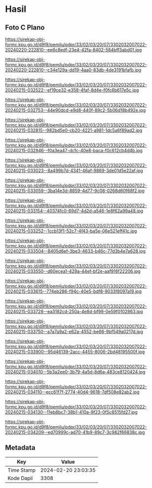 # Hasil

## Foto C Plano

https://sirekap-obj-formc.kpu.go.id/d9f8/pemilu/pdpr/33/02/03/20/07/3302032007022-20240220-222810--ee6c8edf-23e4-42fa-8402-584bff3abd01.jpg

https://sirekap-obj-formc.kpu.go.id/d9f8/pemilu/pdpr/33/02/03/20/07/3302032007022-20240220-222810--c34e129a-dd19-4aa0-83db-4de3191bfafb.jpg

https://sirekap-obj-formc.kpu.go.id/d9f8/pemilu/pdpr/33/02/03/20/07/3302032007022-20240215-032522--ef19ce32-e358-4faf-8d4e-f0fc6b617e5c.jpg

https://sirekap-obj-formc.kpu.go.id/d9f8/pemilu/pdpr/33/02/03/20/07/3302032007022-20240215-032753--44e90dcd-e9d8-440f-89c2-5b06d18b492e.jpg

https://sirekap-obj-formc.kpu.go.id/d9f8/pemilu/pdpr/33/02/03/20/07/3302032007022-20240215-032815--982bd5e0-cb20-4221-a981-1dc5a6f89ad2.jpg

https://sirekap-obj-formc.kpu.go.id/d9f8/pemilu/pdpr/33/02/03/20/07/3302032007022-20240215-032946--f0a3ea47-dcfc-40e8-baca-f0c612cb4d4b.jpg

https://sirekap-obj-formc.kpu.go.id/d9f8/pemilu/pdpr/33/02/03/20/07/3302032007022-20240215-033023--8a499b7d-4341-46af-9869-3de01d5e22af.jpg

https://sirekap-obj-formc.kpu.go.id/d9f8/pemilu/pdpr/33/02/03/20/07/3302032007022-20240215-033059--3ba14e3d-8859-4d77-9c08-0268d60f68f2.jpg

https://sirekap-obj-formc.kpu.go.id/d9f8/pemilu/pdpr/33/02/03/20/07/3302032007022-20240215-033154--40374fc0-69d7-4d2d-a546-1e8f62a99a48.jpg

https://sirekap-obj-formc.kpu.go.id/d9f8/pemilu/pdpr/33/02/03/20/07/3302032007022-20240215-033252--1ccb13f1-52c7-4f43-ba5e-06e521eff41c.jpg

https://sirekap-obj-formc.kpu.go.id/d9f8/pemilu/pdpr/33/02/03/20/07/3302032007022-20240215-033504--8405d6ef-3be3-4633-b46c-77d3b4e7a628.jpg

https://sirekap-obj-formc.kpu.go.id/d9f8/pemilu/pdpr/33/02/03/20/07/3302032007022-20240215-033550--d60ecea1-429a-44ef-bf2e-aaf916f22206.jpg

https://sirekap-obj-formc.kpu.go.id/d9f8/pemilu/pdpr/33/02/03/20/07/3302032007022-20240215-033615--774eb286-f94c-40e5-bdf8-9033f8097a19.jpg

https://sirekap-obj-formc.kpu.go.id/d9f8/pemilu/pdpr/33/02/03/20/07/3302032007022-20240215-033728--ea3182cd-250a-4e8d-bf99-0e59f0102863.jpg

https://sirekap-obj-formc.kpu.go.id/d9f8/pemilu/pdpr/33/02/03/20/07/3302032007022-20240215-033750--a7a7a9a2-e62a-4552-be66-9bf549a0217d.jpg

https://sirekap-obj-formc.kpu.go.id/d9f8/pemilu/pdpr/33/02/03/20/07/3302032007022-20240215-033900--95d46139-2acc-4455-8006-2bd48195500f.jpg

https://sirekap-obj-formc.kpu.go.id/d9f8/pemilu/pdpr/33/02/03/20/07/3302032007022-20240215-034010--5b3a2ee0-3b79-4a5d-8d6a-483ce8120424.jpg

https://sirekap-obj-formc.kpu.go.id/d9f8/pemilu/pdpr/33/02/03/20/07/3302032007022-20240215-034110--ecc61f7f-2774-40d4-9618-7df508e82ab2.jpg

https://sirekap-obj-formc.kpu.go.id/d9f8/pemilu/pdpr/33/02/03/20/07/3302032007022-20240215-034130--11eb8bc7-38b1-410a-9f23-0f5c8515fd27.jpg

https://sirekap-obj-formc.kpu.go.id/d9f8/pemilu/pdpr/33/02/03/20/07/3302032007022-20240215-034209--ed70999c-ad70-41b9-89c7-3c982f66838c.jpg


## Metadata

| Key        | Value               |
| ---------- | ------------------- |
| Time Stamp | 2024-02-20 23:03:35 |
| Kode Dapil | 3308                |



